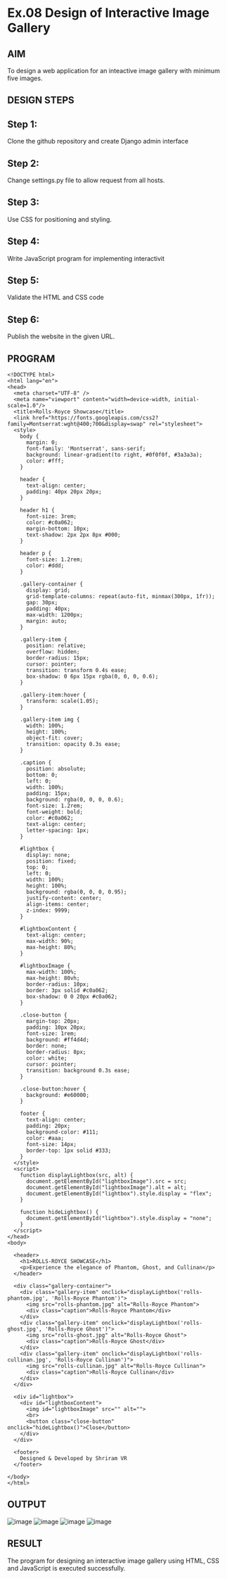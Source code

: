 # Ex.08 Design of Interactive Image Gallery

## AIM
  To design a web application for an inteactive image gallery with minimum five images.

## DESIGN STEPS

## Step 1:

Clone the github repository and create Django admin interface

## Step 2:

Change settings.py file to allow request from all hosts.

## Step 3:

Use CSS for positioning and styling.

## Step 4:

Write JavaScript program for implementing interactivit

## Step 5:

Validate the HTML and CSS code

## Step 6:

Publish the website in the given URL.

## PROGRAM
~~~
<!DOCTYPE html>
<html lang="en">
<head>
  <meta charset="UTF-8" />
  <meta name="viewport" content="width=device-width, initial-scale=1.0"/>
  <title>Rolls-Royce Showcase</title>
  <link href="https://fonts.googleapis.com/css2?family=Montserrat:wght@400;700&display=swap" rel="stylesheet">
  <style>
    body {
      margin: 0;
      font-family: 'Montserrat', sans-serif;
      background: linear-gradient(to right, #0f0f0f, #3a3a3a);
      color: #fff;
    }

    header {
      text-align: center;
      padding: 40px 20px 20px;
    }

    header h1 {
      font-size: 3rem;
      color: #c0a062;
      margin-bottom: 10px;
      text-shadow: 2px 2px 8px #000;
    }

    header p {
      font-size: 1.2rem;
      color: #ddd;
    }

    .gallery-container {
      display: grid;
      grid-template-columns: repeat(auto-fit, minmax(300px, 1fr));
      gap: 30px;
      padding: 40px;
      max-width: 1200px;
      margin: auto;
    }

    .gallery-item {
      position: relative;
      overflow: hidden;
      border-radius: 15px;
      cursor: pointer;
      transition: transform 0.4s ease;
      box-shadow: 0 6px 15px rgba(0, 0, 0, 0.6);
    }

    .gallery-item:hover {
      transform: scale(1.05);
    }

    .gallery-item img {
      width: 100%;
      height: 100%;
      object-fit: cover;
      transition: opacity 0.3s ease;
    }

    .caption {
      position: absolute;
      bottom: 0;
      left: 0;
      width: 100%;
      padding: 15px;
      background: rgba(0, 0, 0, 0.6);
      font-size: 1.2rem;
      font-weight: bold;
      color: #c0a062;
      text-align: center;
      letter-spacing: 1px;
    }

    #lightbox {
      display: none;
      position: fixed;
      top: 0;
      left: 0;
      width: 100%;
      height: 100%;
      background: rgba(0, 0, 0, 0.95);
      justify-content: center;
      align-items: center;
      z-index: 9999;
    }

    #lightboxContent {
      text-align: center;
      max-width: 90%;
      max-height: 80%;
    }

    #lightboxImage {
      max-width: 100%;
      max-height: 80vh;
      border-radius: 10px;
      border: 3px solid #c0a062;
      box-shadow: 0 0 20px #c0a062;
    }

    .close-button {
      margin-top: 20px;
      padding: 10px 20px;
      font-size: 1rem;
      background: #ff4d4d;
      border: none;
      border-radius: 8px;
      color: white;
      cursor: pointer;
      transition: background 0.3s ease;
    }

    .close-button:hover {
      background: #e60000;
    }

    footer {
      text-align: center;
      padding: 20px;
      background-color: #111;
      color: #aaa;
      font-size: 14px;
      border-top: 1px solid #333;
    }
  </style>
  <script>
    function displayLightbox(src, alt) {
      document.getElementById("lightboxImage").src = src;
      document.getElementById("lightboxImage").alt = alt;
      document.getElementById("lightbox").style.display = "flex";
    }

    function hideLightbox() {
      document.getElementById("lightbox").style.display = "none";
    }
  </script>
</head>
<body>

  <header>
    <h1>ROLLS-ROYCE SHOWCASE</h1>
    <p>Experience the elegance of Phantom, Ghost, and Cullinan</p>
  </header>

  <div class="gallery-container">
    <div class="gallery-item" onclick="displayLightbox('rolls-phantom.jpg', 'Rolls-Royce Phantom')">
      <img src="rolls-phantom.jpg" alt="Rolls-Royce Phantom">
      <div class="caption">Rolls-Royce Phantom</div>
    </div>
    <div class="gallery-item" onclick="displayLightbox('rolls-ghost.jpg', 'Rolls-Royce Ghost')">
      <img src="rolls-ghost.jpg" alt="Rolls-Royce Ghost">
      <div class="caption">Rolls-Royce Ghost</div>
    </div>
    <div class="gallery-item" onclick="displayLightbox('rolls-cullinan.jpg', 'Rolls-Royce Cullinan')">
      <img src="rolls-cullinan.jpg" alt="Rolls-Royce Cullinan">
      <div class="caption">Rolls-Royce Cullinan</div>
    </div>
  </div>

  <div id="lightbox">
    <div id="lightboxContent">
      <img id="lightboxImage" src="" alt="">
      <br>
      <button class="close-button" onclick="hideLightbox()">Close</button>
    </div>
  </div>

  <footer>
    Designed & Developed by Shriram VR
  </footer>

</body>
</html>

~~~

## OUTPUT
![image](https://github.com/user-attachments/assets/bd565190-f204-49bd-aeab-49166a741fa8)
![image](https://github.com/user-attachments/assets/1b2f8587-d5a2-4fff-bd6b-25938879e0f8)
![image](https://github.com/user-attachments/assets/51372b73-16dc-4eb9-84a2-810ff1d2c9ce)
![image](https://github.com/user-attachments/assets/f0086bc5-a129-4a28-8e82-7f005788c01e)


## RESULT
  The program for designing an interactive image gallery using HTML, CSS and JavaScript is executed successfully.
